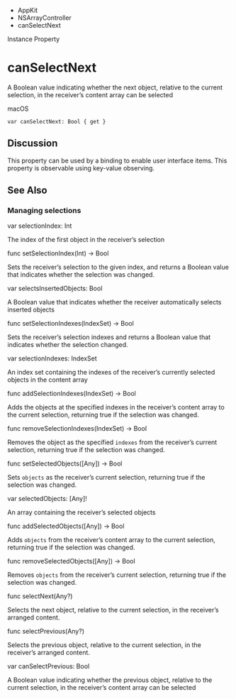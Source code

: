 

- AppKit
- NSArrayController
-  canSelectNext 

Instance Property

# canSelectNext

A Boolean value indicating whether the next object, relative to the current selection, in the receiver’s content array can be selected

macOS

``` source
var canSelectNext: Bool { get }
```

## Discussion

This property can be used by a binding to enable user interface items. This property is observable using key-value observing.

## See Also

### Managing selections

var selectionIndex: Int

The index of the first object in the receiver’s selection

func setSelectionIndex(Int) -> Bool

Sets the receiver’s selection to the given index, and returns a Boolean value that indicates whether the selection was changed.

var selectsInsertedObjects: Bool

A Boolean value that indicates whether the receiver automatically selects inserted objects

func setSelectionIndexes(IndexSet) -> Bool

Sets the receiver’s selection indexes and returns a Boolean value that indicates whether the selection changed.

var selectionIndexes: IndexSet

An index set containing the indexes of the receiver’s currently selected objects in the content array

func addSelectionIndexes(IndexSet) -> Bool

Adds the objects at the specified indexes in the receiver’s content array to the current selection, returning true if the selection was changed.

func removeSelectionIndexes(IndexSet) -> Bool

Removes the object as the specified `indexes` from the receiver’s current selection, returning true if the selection was changed.

func setSelectedObjects([Any]) -> Bool

Sets `objects` as the receiver’s current selection, returning true if the selection was changed.

var selectedObjects: [Any]!

An array containing the receiver’s selected objects

func addSelectedObjects([Any]) -> Bool

Adds `objects` from the receiver’s content array to the current selection, returning true if the selection was changed.

func removeSelectedObjects([Any]) -> Bool

Removes `objects` from the receiver’s current selection, returning true if the selection was changed.

func selectNext(Any?)

Selects the next object, relative to the current selection, in the receiver’s arranged content.

func selectPrevious(Any?)

Selects the previous object, relative to the current selection, in the receiver’s arranged content.

var canSelectPrevious: Bool

A Boolean value indicating whether the previous object, relative to the current selection, in the receiver’s content array can be selected

